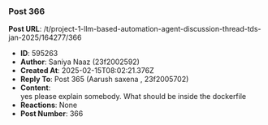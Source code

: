 ### Post 366
**Post URL**: /t/project-1-llm-based-automation-agent-discussion-thread-tds-jan-2025/164277/366
- **ID**: 595263
- **Author**: Saniya Naaz (23f2002592)
- **Created At**: 2025-02-15T08:02:21.376Z
- **Reply To**: Post 365 (Aarush saxena , 23f2005702)
- **Content**:  
  yes please explain somebody. What should be inside the dockerfile
- **Reactions**: None
- **Post Number**: 366

